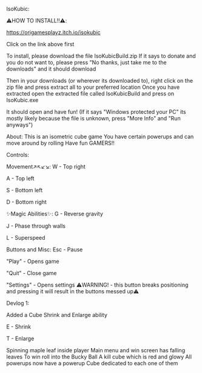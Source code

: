 IsoKubic:

⚠️HOW TO INSTALL!!⚠️:

https://origamesplayz.itch.io/isokubic

Click on the link above first

To install, please download the file IsoKubicBuild.zip
If it says to donate and you do not want to, please press "No thanks, just take me to the downloads" and it should download

Then in your downloads (or wherever its downloaded to), right click on the zip file and press extract all to your preferred location
Once you have extracted open the extracted file called IsoKubicBuild and press on IsoKubic.exe

It should open and have fun!
(If it says "Windows protected your PC" its mostly likely because the file is unknown, press "More Info" and "Run anyways")

About:
This is an isometric cube game
You have certain powerups and can move around by rolling
Have fun GAMERS!!

Controls:

Movement↗️↖️↙️↘️:
W - Top right

A - Top left

S - Bottom left

D - Bottom right

✨Magic Abilities✨:
G - Reverse gravity

J - Phase through walls

L - Superspeed

Buttons and Misc:
Esc - Pause

"Play" - Opens game

"Quit" - Close game

"Settings" - Opens settings ⚠️WARNING! - this button breaks positioning and pressing it will result in the buttons messed up⚠️


Devlog 1:

Added a Cube Shrink and Enlarge ability

E - Shrink

T - Enlarge

Spinning maple leaf inside player
Main menu and win screen has falling leaves
To win roll into the Bucky Ball
A kill cube which is red and glowy
All powerups now have a powerup Cube dedicated to each one of them
